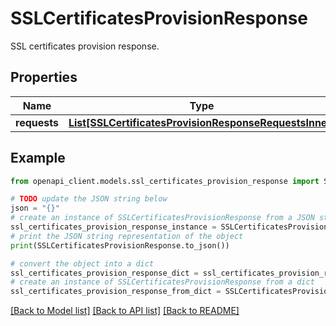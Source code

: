 # SSLCertificatesProvisionResponse

SSL certificates provision response.

## Properties

Name | Type | Description | Notes
------------ | ------------- | ------------- | -------------
**requests** | [**List[SSLCertificatesProvisionResponseRequestsInner]**](SSLCertificatesProvisionResponseRequestsInner.md) |  | 

## Example

```python
from openapi_client.models.ssl_certificates_provision_response import SSLCertificatesProvisionResponse

# TODO update the JSON string below
json = "{}"
# create an instance of SSLCertificatesProvisionResponse from a JSON string
ssl_certificates_provision_response_instance = SSLCertificatesProvisionResponse.from_json(json)
# print the JSON string representation of the object
print(SSLCertificatesProvisionResponse.to_json())

# convert the object into a dict
ssl_certificates_provision_response_dict = ssl_certificates_provision_response_instance.to_dict()
# create an instance of SSLCertificatesProvisionResponse from a dict
ssl_certificates_provision_response_from_dict = SSLCertificatesProvisionResponse.from_dict(ssl_certificates_provision_response_dict)
```
[[Back to Model list]](../README.md#documentation-for-models) [[Back to API list]](../README.md#documentation-for-api-endpoints) [[Back to README]](../README.md)


